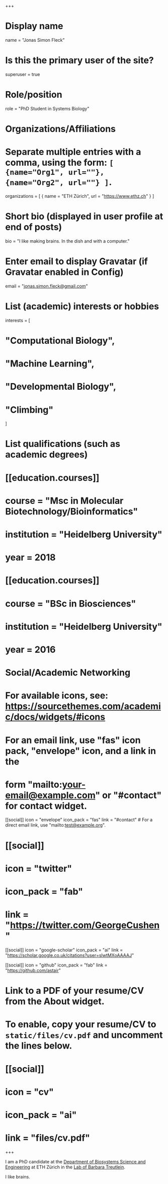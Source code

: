 +++
# Display name
name = "Jonas Simon Fleck"

# Is this the primary user of the site?
superuser = true

# Role/position
role = "PhD Student in Systems Biology"

# Organizations/Affiliations
#   Separate multiple entries with a comma, using the form: `[ {name="Org1", url=""}, {name="Org2", url=""} ]`.
organizations = [ { name = "ETH Zürich", url = "https://www.ethz.ch" } ]

# Short bio (displayed in user profile at end of posts)
bio = "I like making brains. In the dish and with a computer."

# Enter email to display Gravatar (if Gravatar enabled in Config)
email = "jonas.simon.fleck@gmail.com"

# List (academic) interests or hobbies
interests = [
  # "Computational Biology",
  # "Machine Learning",
  # "Developmental Biology",
  # "Climbing"
]

# List qualifications (such as academic degrees)
# [[education.courses]]
#   course = "Msc in Molecular Biotechnology/Bioinformatics"
#   institution = "Heidelberg University"
#   year = 2018
#
# [[education.courses]]
#   course = "BSc in Biosciences"
#   institution = "Heidelberg University"
#   year = 2016

# Social/Academic Networking
# For available icons, see: https://sourcethemes.com/academic/docs/widgets/#icons
#   For an email link, use "fas" icon pack, "envelope" icon, and a link in the
#   form "mailto:your-email@example.com" or "#contact" for contact widget.

[[social]]
  icon = "envelope"
  icon_pack = "fas"
  link = "#contact"  # For a direct email link, use "mailto:test@example.org".

# [[social]]
#   icon = "twitter"
#   icon_pack = "fab"
#   link = "https://twitter.com/GeorgeCushen"

[[social]]
  icon = "google-scholar"
  icon_pack = "ai"
  link = "https://scholar.google.co.uk/citations?user=sIwtMXoAAAAJ"

[[social]]
  icon = "github"
  icon_pack = "fab"
  link = "https://github.com/astair"

# Link to a PDF of your resume/CV from the About widget.
# To enable, copy your resume/CV to `static/files/cv.pdf` and uncomment the lines below.
# [[social]]
#   icon = "cv"
#   icon_pack = "ai"
#   link = "files/cv.pdf"

+++

I am a PhD candidate at the [Department of Biosystems Science and Engineering](http://www.bsse.ethz.ch) at ETH Zürich in the [Lab of Barbara Treutlein](http://www.treutleinlab.org).

I like brains.
